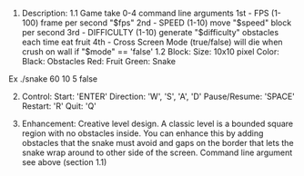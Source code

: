 1. Description:
	1.1 Game take 0-4 command line arguments
		1st - FPS (1-100)
			frame per second "$fps"
		2nd - SPEED (1-10)
			move "$speed" block per second
		3rd - DIFFICULTY (1-10)
			generate "$difficulty" obstacles each time eat fruit
		4th - Cross Screen Mode (true/false)
			will die when crush on wall if "$mode" == 'false'
	1.2 Block:
		Size: 10x10 pixel
		Color:
			Black: Obstacles
			Red: Fruit
			Green: Snake

 Ex ./snake 60 10 5 false

2. Control:
	Start: 'ENTER'
	Direction: 'W', 'S', 'A', 'D'
	Pause/Resume: 'SPACE'
	Restart: 'R'
	Quit: 'Q'

3. Enhancement:
	Creative level design. A classic level is a bounded square region with no obstacles inside. You can enhance this by adding obstacles that the snake must avoid and gaps on the border that lets the snake wrap around to other side of the screen.
	Command line argument see above (section 1.1)
